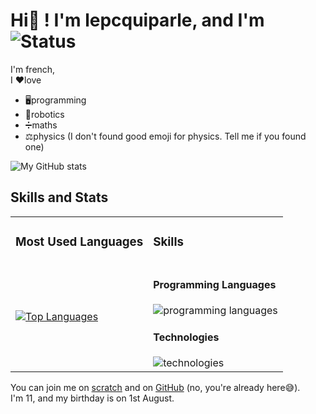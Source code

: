 # Hi👋 ! I'm lepcquiparle, and I'm ![Status](https://img.shields.io/badge/Status-Online-brightgreen)  

I'm french,  
I ❤love  
+ 🖥programming  
+ 🤖robotics  
+ ➗maths  
+ ⚖️physics (I don't found good emoji for physics. Tell me if you found one)

![My GitHub stats](https://github-readme-stats.vercel.app/api?username=lenetquiparle&hide=issues&show_icons=true)

## Skills and Stats  

<table>
  <tr>
    <td><h3>Most Used Languages</h3></td>
    <td><h3>Skills</h3></td>
  </tr>
  <tr>
    <td>
      <a href="https://github.com/lenetquiparle/github-readme-stats">
        <img src="https://github-readme-stats.vercel.app/api/top-langs/?username=lenetquiparle" alt="Top Languages">
      </a>
    </td>
    <td>
      <h4>Programming Languages</h4>
      <img src="https://skillicons.dev/icons?i=html,css,js,md,py" alt="programming languages">
      <h4>Technologies</h4>
      <img src="https://skillicons.dev/icons?i=bootstrap,codepen,github,vscode,windows" alt="technologies">
    </td>
  </tr>
</table>

You can join me on [scratch](https://scratch.mit.edu/users/le_pc_qui_parle/) and on [GitHub](https://github.com/LeNetQuiParle) (no, you're already here😅).  
I'm 11, and my birthday is on 1st August.
